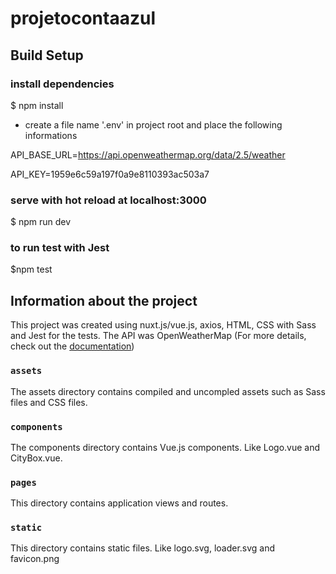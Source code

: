 # projetocontaazul

## Build Setup


### install dependencies
$ npm install

- create a file name '.env' in project root and place the following informations

API_BASE_URL=https://api.openweathermap.org/data/2.5/weather

API_KEY=1959e6c59a197f0a9e8110393ac503a7


### serve with hot reload at localhost:3000
$ npm run dev

### to run test with Jest

$npm test


## Information about the project

This project was created using nuxt.js/vue.js, axios, HTML, CSS with Sass and Jest for the tests.
The API was OpenWeatherMap (For more details, check out the [documentation](https://api.openweathermap.org/))


### `assets`

The assets directory contains compiled and uncompled assets such as Sass files and CSS files.


### `components`

The components directory contains Vue.js components. Like Logo.vue and CityBox.vue.


### `pages`

This directory contains application views and routes. 


### `static`

This directory contains static files. Like logo.svg, loader.svg and favicon.png

